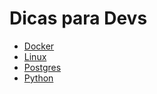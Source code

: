 # Dicas para Devs

- [Docker](pages/docker/index.md)
- [Linux](pages/linux/index.md)
- [Postgres](pages/postgres/index.md)
- [Python](pages/python/index.md)


<script
  src="https://code.jquery.com/jquery-3.6.0.min.js"
  integrity="sha256-/xUj+3OJU5yExlq6GSYGSHk7tPXikynS7ogEvDej/m4="
  crossorigin="anonymous"></script>
<script>
    $('header').hide()
</script>